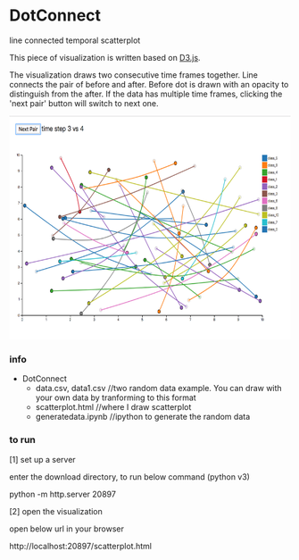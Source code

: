 # DotConnect
line connected temporal scatterplot

This piece of visualization is written based on [D3.js](https://d3js.org/). 

The visualization draws two consecutive time frames together. Line connects the pair of before and after.
Before dot is drawn with an opacity to distinguish from the after. 
If the data has multiple time frames, clicking the 'next pair' button will switch to next one.

<img src="https://github.com/deardeer/DotConnect/blob/master/img.png" height="400">



### info

- DotConnect
  - data.csv, data1.csv //two random data example. You can draw with your own data by tranforming to this format
  - scatterplot.html //where I draw scatterplot
  - generatedata.ipynb //ipython to generate the random data

### to run 
[1] set up a server

enter the download directory, to run below command (python v3)

python -m http.server 20897

[2] open the visualization

open below url in your browser

http://localhost:20897/scatterplot.html
